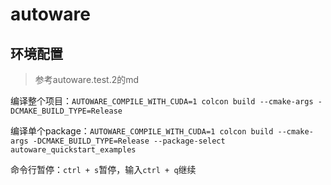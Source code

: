 # autoware

## 环境配置

> 参考autoware.test.2的md

编译整个项目：`AUTOWARE_COMPILE_WITH_CUDA=1 colcon build --cmake-args -DCMAKE_BUILD_TYPE=Release`

编译单个package：`AUTOWARE_COMPILE_WITH_CUDA=1 colcon build --cmake-args -DCMAKE_BUILD_TYPE=Release --package-select autoware_quickstart_examples`

命令行暂停：`ctrl + s`暂停，输入`ctrl + q`继续


